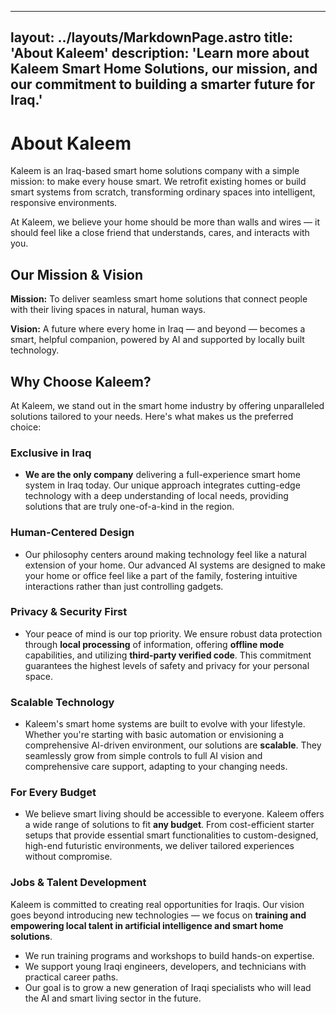 
---
layout: ../layouts/MarkdownPage.astro
title: 'About Kaleem'
description: 'Learn more about Kaleem Smart Home Solutions, our mission, and our commitment to building a smarter future for Iraq.'
---


# About Kaleem

Kaleem is an Iraq-based smart home solutions company with a simple mission: to make every house smart. We retrofit existing homes or build smart systems from scratch, transforming ordinary spaces into intelligent, responsive environments.

At Kaleem, we believe your home should be more than walls and wires — it should feel like a close friend that understands, cares, and interacts with you.

## Our Mission & Vision

**Mission:** To deliver seamless smart home solutions that connect people with their living spaces in natural, human ways.

**Vision:** A future where every home in Iraq — and beyond — becomes a smart, helpful companion, powered by AI and supported by locally built technology.

## Why Choose Kaleem?

At Kaleem, we stand out in the smart home industry by offering unparalleled solutions tailored to your needs. Here's what makes us the preferred choice:

### Exclusive in Iraq
*   **We are the only company** delivering a full-experience smart home system in Iraq today. Our unique approach integrates cutting-edge technology with a deep understanding of local needs, providing solutions that are truly one-of-a-kind in the region.

### Human-Centered Design
*   Our philosophy centers around making technology feel like a natural extension of your home. Our advanced AI systems are designed to make your home or office feel like a part of the family, fostering intuitive interactions rather than just controlling gadgets.

### Privacy & Security First
*   Your peace of mind is our top priority. We ensure robust data protection through **local processing** of information, offering **offline mode** capabilities, and utilizing **third-party verified code**. This commitment guarantees the highest levels of safety and privacy for your personal space.

### Scalable Technology
*   Kaleem's smart home systems are built to evolve with your lifestyle. Whether you're starting with basic automation or envisioning a comprehensive AI-driven environment, our solutions are **scalable**. They seamlessly grow from simple controls to full AI vision and comprehensive care support, adapting to your changing needs.

### For Every Budget
*   We believe smart living should be accessible to everyone. Kaleem offers a wide range of solutions to fit **any budget**. From cost-efficient starter setups that provide essential smart functionalities to custom-designed, high-end futuristic environments, we deliver tailored experiences without compromise.

### Jobs & Talent Development

Kaleem is committed to creating real opportunities for Iraqis. Our vision goes beyond introducing new technologies — we focus on **training and empowering local talent in artificial intelligence and smart home solutions**.
- We run training programs and workshops to build hands-on expertise.
- We support young Iraqi engineers, developers, and technicians with practical career paths.
- Our goal is to grow a new generation of Iraqi specialists who will lead the AI and smart living sector in the future.